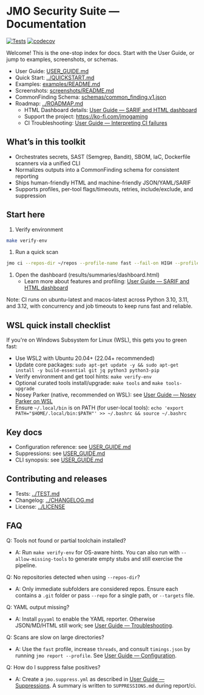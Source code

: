# JMO Security Suite — Documentation

[![Tests](https://github.com/jimmy058910/jmo-security-repo/actions/workflows/tests.yml/badge.svg?branch=main)](https://github.com/jimmy058910/jmo-security-repo/actions/workflows/tests.yml?query=branch%3Amain)
[![codecov](https://codecov.io/gh/jimmy058910/jmo-security-repo/branch/main/graph/badge.svg)](https://app.codecov.io/gh/jimmy058910/jmo-security-repo)

Welcome! This is the one-stop index for docs. Start with the User Guide, or jump to examples, screenshots, or schemas.

- User Guide: [USER_GUIDE.md](USER_GUIDE.md)
- Quick Start: [../QUICKSTART.md](../QUICKSTART.md)
- Examples: [examples/README.md](examples/README.md)
- Screenshots: [screenshots/README.md](screenshots/README.md)
- CommonFinding Schema: [schemas/common_finding.v1.json](schemas/common_finding.v1.json)
- Roadmap: [../ROADMAP.md](../ROADMAP.md)
	- HTML Dashboard details: [User Guide — SARIF and HTML dashboard](USER_GUIDE.md#sarif-and-html-dashboard)
	- Support the project: https://ko-fi.com/jmogaming
	- CI Troubleshooting: [User Guide — Interpreting CI failures](USER_GUIDE.md#interpreting-ci-failures-deeper-guide)

## What’s in this toolkit

- Orchestrates secrets, SAST (Semgrep, Bandit), SBOM, IaC, Dockerfile scanners via a unified CLI
- Normalizes outputs into a CommonFinding schema for consistent reporting
- Ships human-friendly HTML and machine-friendly JSON/YAML/SARIF
- Supports profiles, per-tool flags/timeouts, retries, include/exclude, and suppression

## Start here

1. Verify environment

```bash
make verify-env
```

1. Run a quick scan

```bash
jmo ci --repos-dir ~/repos --profile-name fast --fail-on HIGH --profile --human-logs
```


1. Open the dashboard (results/summaries/dashboard.html)
	- Learn more about features and profiling: [User Guide — SARIF and HTML dashboard](USER_GUIDE.md#sarif-and-html-dashboard)

Note: CI runs on ubuntu-latest and macos-latest across Python 3.10, 3.11, and 3.12, with concurrency and job timeouts to keep runs fast and reliable.

## WSL quick install checklist

If you're on Windows Subsystem for Linux (WSL), this gets you to green fast:

- Use WSL2 with Ubuntu 20.04+ (22.04+ recommended)
- Update core packages: `sudo apt-get update -y && sudo apt-get install -y build-essential git jq python3 python3-pip`
- Verify environment and get tool hints: `make verify-env`
- Optional curated tools install/upgrade: `make tools` and `make tools-upgrade`
- Nosey Parker (native, recommended on WSL): see [User Guide — Nosey Parker on WSL](USER_GUIDE.md#nosey-parker-on-wsl-native-recommended-and-auto-fallback-docker)
- Ensure `~/.local/bin` is on PATH (for user-local tools): `echo 'export PATH="$HOME/.local/bin:$PATH"' >> ~/.bashrc && source ~/.bashrc`

## Key docs

- Configuration reference: see [USER_GUIDE.md](USER_GUIDE.md#configuration-jmoyml)
- Suppressions: see [USER_GUIDE.md](USER_GUIDE.md#suppressions)
- CLI synopsis: see [USER_GUIDE.md](USER_GUIDE.md#reference-cli-synopsis)

## Contributing and releases

- Tests: [../TEST.md](../TEST.md)
- Changelog: [../CHANGELOG.md](../CHANGELOG.md)
- License: [../LICENSE](../LICENSE)

## FAQ

Q: Tools not found or partial toolchain installed?
- A: Run `make verify-env` for OS-aware hints. You can also run with `--allow-missing-tools` to generate empty stubs and still exercise the pipeline.

Q: No repositories detected when using `--repos-dir`?
- A: Only immediate subfolders are considered repos. Ensure each contains a `.git` folder or pass `--repo` for a single path, or `--targets` file.

Q: YAML output missing?
- A: Install `pyyaml` to enable the YAML reporter. Otherwise JSON/MD/HTML still work; see [User Guide — Troubleshooting](USER_GUIDE.md#troubleshooting).

Q: Scans are slow on large directories?
- A: Use the `fast` profile, increase `threads`, and consult `timings.json` by running `jmo report --profile`. See [User Guide — Configuration](USER_GUIDE.md#configuration-jmoyml).

Q: How do I suppress false positives?
- A: Create a `jmo.suppress.yml` as described in [User Guide — Suppressions](USER_GUIDE.md#suppressions). A summary is written to `SUPPRESSIONS.md` during report/ci.

